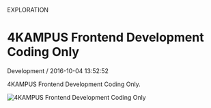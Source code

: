 <p class="type">EXPLORATION</p>

# 4KAMPUS Frontend Development Coding Only

<p class="meta">Development  /  2016-10-04 13:52:52</p>

4KAMPUS Frontend Development Coding Only.

![4KAMPUS Frontend Development Coding Only](https://farooq-agent.web.app/assets/images/works/large/0X7wYcC3_work_image.jpg)
